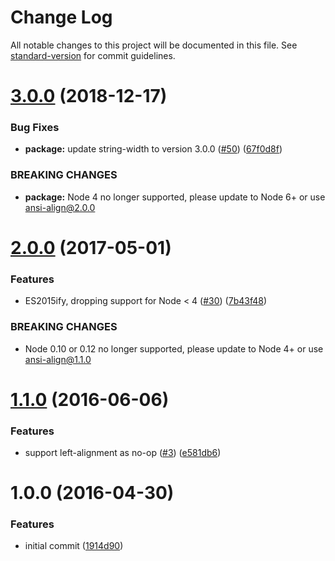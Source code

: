 # Change Log

All notable changes to this project will be documented in this file.
See [standard-version](https://github.com/conventional-changelog/standard-version) for commit guidelines.

<a name="3.0.0"></a>

# [3.0.0](https://github.com/nexdrew/ansi-align/compare/v2.0.0...v3.0.0) (2018-12-17)

### Bug Fixes

* **package:** update string-width to version
  3.0.0 ([#50](https://github.com/nexdrew/ansi-align/issues/50)) ([67f0d8f](https://github.com/nexdrew/ansi-align/commit/67f0d8f))

### BREAKING CHANGES

* **package:** Node 4 no longer supported, please update to Node 6+ or use ansi-align@2.0.0

<a name="2.0.0"></a>

# [2.0.0](https://github.com/nexdrew/ansi-align/compare/v1.1.0...v2.0.0) (2017-05-01)

### Features

* ES2015ify, dropping support for Node <
  4 ([#30](https://github.com/nexdrew/ansi-align/issues/30)) ([7b43f48](https://github.com/nexdrew/ansi-align/commit/7b43f48))

### BREAKING CHANGES

* Node 0.10 or 0.12 no longer supported, please update to Node 4+ or use ansi-align@1.1.0

<a name="1.1.0"></a>

# [1.1.0](https://github.com/nexdrew/ansi-align/compare/v1.0.0...v1.1.0) (2016-06-06)

### Features

* support left-alignment as
  no-op ([#3](https://github.com/nexdrew/ansi-align/issues/3)) ([e581db6](https://github.com/nexdrew/ansi-align/commit/e581db6))

<a name="1.0.0"></a>

# 1.0.0 (2016-04-30)

### Features

* initial commit ([1914d90](https://github.com/nexdrew/ansi-align/commit/1914d90))
